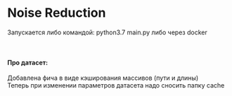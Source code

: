 <h1>Noise Reduction</h1>
<p style="padding-bottom: 2rem">Запускается либо командой: python3.7 main.py
либо через docker</p>

<h4>Про датасет:</h4>
Добавлена фича в виде кэширования массивов (пути и длины)<br>
Теперь при изменении параметров датасета надо сносить папку cache
